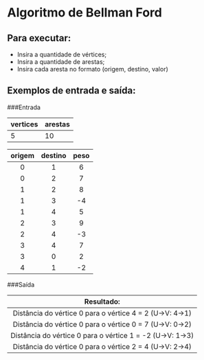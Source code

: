 # Algoritmo de Bellman Ford

## Para executar:
- Insira a quantidade de vértices;
- Insira a quantidade de arestas;
- Insira cada aresta no formato (origem, destino, valor)

## Exemplos de entrada e saída:


###Entrada

| vertices | arestas |
|----------|---------|
|     5    |    10   |  


| origem | destino | peso |
|:------:|:-------:|:----:|
|    0   |    1    |   6  |
|    0   |    2    |   7  |
|    1   |    2    |   8  |
|    1   |    3    |  -4  |
|    1   |    4    |   5  |
|    2   |    3    |   9  |
|    2   |    4    |  -3  |
|    3   |    4    |   7  |
|    3   |    0    |   2  |
|    4   |    1    |  -2  |


###Saída

| Resultado:                                                |
|:---------------------------------------------------------:|
| Distância do vértice 0 para o vértice 4 = 2 (U->V: 4->1)  |
| Distância do vértice 0 para o vértice 0 = 7 (U->V: 0->2)  |
| Distância do vértice 0 para o vértice 1 = -2 (U->V: 1->3) |
| Distância do vértice 0 para o vértice 2 = 4 (U->V: 2->4)  |

<!-- <table>
    <thead>
        <th>Entrada</th>
    <thead>
    <tbody>
        <td>5 10</td>
        <td> 0 1 6 </td>
        <td> 0 2 7 </td>
        <td> 1 2 8 </td>
        <td> 1 3 -4 </td>
        <td> 1 4 5 </td>
        <td> 2 3 9 </td>
        <td> 2 4 -3 </td>
        <td> 3 4 7 </td>
        <td> 3 0 2 </td>
        <td> 4 1 -2 </td>
    </tbody>
</table>

<table>
    <thead>
        <th>Saída</th>
    <thead>
    <tbody>
        <td> Distância do vértice 0 para o vértice 4 = 2 (U->V: 4->1) </td>
        <td> Distância do vértice 0 para o vértice 0 = 7 (U->V: 0->2) </td>
        <td> Distância do vértice 0 para o vértice 1 = -2 (U->V: 1->3) </td>
        <td> Distância do vértice 0 para o vértice 2 = 4 (U->V: 2->4) </td>
    </tbody>
</table> -->